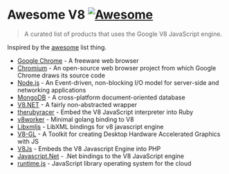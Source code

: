 # Awesome V8 [![Awesome](https://cdn.rawgit.com/sindresorhus/awesome/d7305f38d29fed78fa85652e3a63e154dd8e8829/media/badge.svg)](https://github.com/sindresorhus/awesome)

> A curated list of products that uses the Google V8 JavaScript engine.

Inspired by the [awesome](https://github.com/sindresorhus/awesome) list thing.

- [Google Chrome](https://www.google.com/chrome/browser/desktop) - A freeware web browser
- [Chromium](https://www.chromium.org) - An open-source web browser project from which Google Chrome draws its source code
- [Node.js](https://github.com/joyent/node) - An Event-driven, non-blocking I/O model for server-side and networking applications
- [MongoDB](https://github.com/mongodb/mongo) - A cross-platform document-oriented database
- [V8.NET](https://v8dotnet.codeplex.com) - A fairly non-abstracted wrapper
- [therubyracer](https://github.com/cowboyd/therubyracer) - Embed the V8 JavaScript interpreter into Ruby
- [v8worker](https://github.com/ry/v8worker) - Minimal golang binding to V8
- [Libxmljs](https://github.com/polotek/libxmljs) - LibXML bindings for v8 javascript engine
- [V8-GL](https://github.com/philogb/v8-gl) - A Toolkit for creating Desktop Hardware Accelerated Graphics with JS
- [V8Js](https://github.com/preillyme/v8js) - Embeds the V8 Javascript Engine into PHP
- [Javascript.Net](https://github.com/JavascriptNet/Javascript.Net) - .Net bindings to the V8 JavaScript engine
- [runtime.js](https://github.com/runtimejs/runtime) - JavaScript library operating system for the cloud
